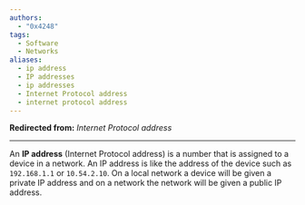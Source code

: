 ```yaml
---
authors:
  - "0x4248"
tags:
  - Software
  - Networks
aliases:
  - ip address
  - IP addresses
  - ip addresses
  - Internet Protocol address
  - internet protocol address
---
```

**Redirected from:** *Internet Protocol address*
<hr>

An **IP address** (Internet Protocol address) is a number that is assigned to a device in a network. An IP address is like the address of the device such as `192.168.1.1` or `10.54.2.10`. On a local network a device will be given a private IP address and on a network the network will be given a public IP address.